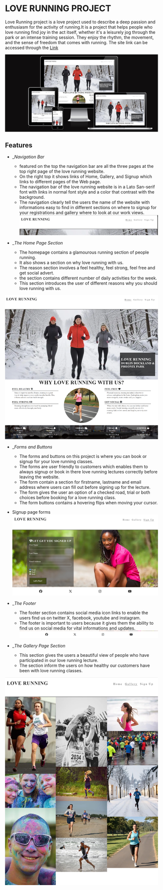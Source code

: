 # LOVE RUNNING PROJECT

Love Running project is a love project used to describe a deep passion and enthusiasm for the activity of running.It is a project that helps people who love running find joy in the act itself, whether it's a leisurely jog through the park or an intense training session. They enjoy the rhythm, the movement, and the sense of freedom that comes with running.
The site link can be accessed through the [Link](https://ebuka-martins.github.io/LOVE-RUNNING-PROJECT/)

![Love Running Project](assets/image/front-page.png)

## Features
- __Navigation Bar_
  - featured on the top the navigation bar are all the three pages at the top right page of the love running website.
  - On the right top it shows links of Home, Gallery, and Signup which links to different pages of the Web page.
  - The navigation bar of the love running website is in a Lato San-serif font with links in normal font style and a color that contrast with the background.
   - The navigation clearly tell the users the name of the website with informations easy to find in different sections on where to signup for your registrations and gallery where to look at our work views.
![nav bar](assets/image/nav-bar.png)

- __The Home Page Section_
 
   - The homepage contains a glamourous running section of people running.
   - It also shows a section on why love running with us.
   - The reason section involves a feel healthy, feel strong, feel free and get social advert.
   - the section contains different number of daily activities for the week.
   - This section introduces the user of different reasons why you should love running with us.

 ![home page](assets/image/hom-page.png)

- __Forms and Buttons_ 
 
  - The forms and buttons on this project is where you can book or signup for your love running classes.
  - The forms are user friendly to customers which enables them to always signup or book in there love running lectures correctly before leaving the website.
  - The form contain a section for firstname, lastname and email address where users can fill out before signing up for the lecture.
  - The form gives the user an option of a checked road, trial or both choices before booking for a love running class.
  - The form buttons contains a hovering flips when moving your cursor.

 - Signup page forms 
 ![sign up](assets/image/signup-page.png)


 - __The Footer_
   - The footer section contains social media icon links to enable the users find us on twitter X, facebook, youtube and instagram.
   - The footer is important to users because it gives them the ability to find us on social media for vital informations and updates.
   ![footer](assets/image/footer.png)


 - __The Gallery Page Section_  

    -  This section gives the users a beautiful view of people who have participated in our love running lecture.
    - The section inform the users on how healthy our customers have been with love running classes.
    
![gallery page](assets/image/gallery-page.png)  



